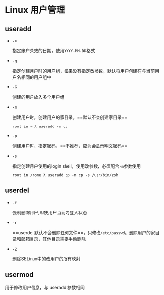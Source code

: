 # Linux 用户管理

## useradd

- `-e`

  指定账户失效的日期，使用`YYYY-MM-DD`格式

- `-g`

  指定创建用户时的用户组，如果没有指定改参数，默认将用户创建在与当前用户名相同的用户组中

- `-G`

  创建的用户放入多个用户组

- `-m`

  创建用户时，创建用户的家目录。==默认不会创建家目录==

  ```
  root in ~ λ useradd -m cp
  ```

- `-p`

  创建用户时，指定密码，==不推荐，应为会显示明文密码==

- `-s`

  指定创建用户使用的login shell，使用改参数，必须配合`-m`参数使用

  ```
  root in /home λ useradd cp -m cp -s /usr/bin/zsh 
  ```

## userdel

- `-f`

  强制删除用户,即使用户当前为登入状态

- `-r`

  ==userdel 默认不会删除任何文件==，只修改`/etc/passwd`。删除用户的家目录和邮箱目录，其他目录需要手动删除

- `-Z`

  删除SELinux中的改用户的所有映射

## usermod

用于修改用户信息，与 useradd 参数相同